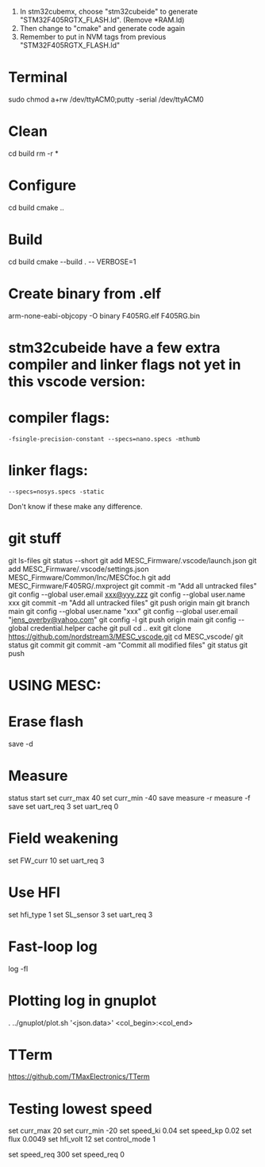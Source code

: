 
1) In stm32cubemx, choose "stm32cubeide" to generate "STM32F405RGTX_FLASH.ld". (Remove *RAM.ld)
2) Then change to "cmake" and generate code again
3) Remember to put in NVM tags from previous "STM32F405RGTX_FLASH.ld"

# Terminal
sudo chmod a+rw /dev/ttyACM0;putty -serial /dev/ttyACM0

# Clean
cd build
rm -r *

# Configure
cd build
cmake ..

# Build
cd build
cmake --build . -- VERBOSE=1

# Create binary from .elf
arm-none-eabi-objcopy -O binary F405RG.elf F405RG.bin


# stm32cubeide have a few extra compiler and linker flags not yet in this vscode version:
# compiler flags:
    -fsingle-precision-constant --specs=nano.specs -mthumb
# linker flags:
    --specs=nosys.specs -static
Don't know if these make any difference.


# git stuff
git ls-files
git status --short
git add MESC_Firmware/.vscode/launch.json
git add MESC_Firmware/.vscode/settings.json
MESC_Firmware/Common/Inc/MESCfoc.h
git add MESC_Firmware/F405RG/.mxproject
git commit -m "Add all untracked files"
git config --global user.email xxx@yyy.zzz
git config --global user.name xxx
git commit -m "Add all untracked files"
git push origin main
git branch main
git config --global user.name "xxx"
git config --global user.email "jens_overby@yahoo.com"
git config -l
git push origin main
git config --global credential.helper cache
git pull
cd ..
exit
git clone https://github.com/nordstream3/MESC_vscode.git
cd MESC_vscode/
git status
git commit
git commit -am "Commit all modified files"
git status
git push


# USING MESC:

# Erase flash
save -d

# Measure
status start
set curr_max 40
set curr_min -40
save
measure -r
measure -f
save
set uart_req 3
set uart_req 0

# Field weakening
set FW_curr 10
set uart_req 3

# Use HFI
set hfi_type 1
set SL_sensor 3
set uart_req 3

# Fast-loop log
log -fl


# Plotting log in gnuplot
. ../gnuplot/plot.sh '<json.data>' <col_begin>:<col_end>

# TTerm
https://github.com/TMaxElectronics/TTerm


# Testing lowest speed
set curr_max 20
set curr_min -20
set speed_ki 0.04
set speed_kp 0.02
set flux 0.0049
set hfi_volt 12
set control_mode 1

set speed_req 300
set speed_req 0
